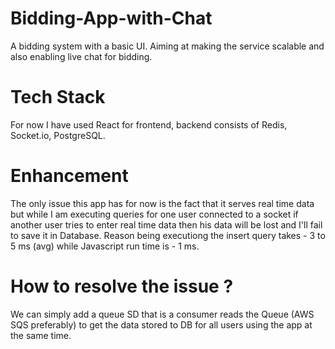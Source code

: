 # Bidding-App-with-Chat
A bidding system with a basic UI. Aiming at making the service scalable and also enabling live chat for bidding.

# Tech Stack
For now I have used React for frontend, backend consists of Redis, Socket.io, PostgreSQL.

# Enhancement
The only issue this app has for now is the fact that it serves real time data but while I am executing queries for one user connected to a socket if another user tries to enter real time data then his data will be lost and I'll fail to save it in Database. Reason being executiong the insert query takes - 3 to 5 ms (avg) while Javascript run time is - 1 ms. 

# How to resolve the issue ?
We can simply add a queue SD that is a consumer reads the Queue (AWS SQS preferably) to get the data stored to DB for all users using the app at the same time. 
